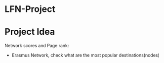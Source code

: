 # LFN-Project 

# Project Idea
Network scores and Page rank:
- Erasmus Network, check what are the most popular destinations(nodes)